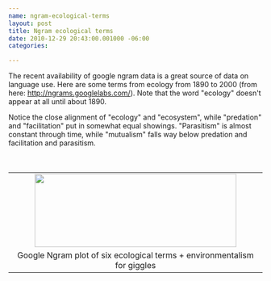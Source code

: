 ```yaml
--- 
name: ngram-ecological-terms
layout: post
title: Ngram ecological terms
date: 2010-12-29 20:43:00.001000 -06:00
categories:

---
```


The recent availability of google ngram data is a great source of data on language use. Here are some terms from ecology from 1890 to 2000 (from here: http://ngrams.googlelabs.com/). Note that the word "ecology" doesn't appear at all until about 1890. 

Notice the close alignment of "ecology" and "ecosystem", while "predation" and "facilitation" put in somewhat equal showings. "Parasitism" is almost constant through time, while "mutualism" falls way below predation and facilitation and parasitism.&nbsp; <br /><br /><br /><table cellpadding="0" cellspacing="0" class="tr-caption-container" style="float: left; margin-right: 1em; text-align: left;"><tbody><tr><td style="text-align: center;"><a href="http://1.bp.blogspot.com/_fANWq796z-w/TRv09kGgUxI/AAAAAAAAEXA/BXoTvjPhq3Y/s1600/chart.png" style="clear: left; margin-bottom: 1em; margin-left: auto; margin-right: auto;"><img border="0" height="145" src="http://1.bp.blogspot.com/_fANWq796z-w/TRv09kGgUxI/AAAAAAAAEXA/BXoTvjPhq3Y/s400/chart.png" width="400" /></a></td></tr><tr><td class="tr-caption" style="text-align: center;">Google Ngram plot of six ecological terms + environmentalism for giggles<br /></td></tr></tbody></table>
